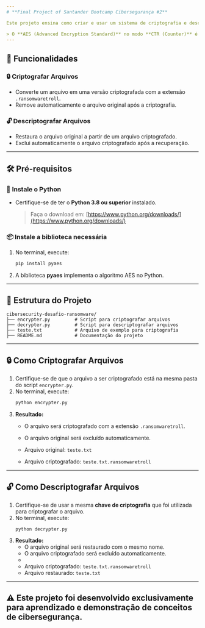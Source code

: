 ```yaml
---
# **Final Project of Santander Bootcamp Cibersegurança #2**

Este projeto ensina como criar e usar um sistema de criptografia e descriptografia simples com o algoritmo **AES no modo CTR** utilizando Python.

> O **AES (Advanced Encryption Standard)** no modo **CTR (Counter)** é um método de criptografia simétrica que cifra dados em blocos, utilizando um contador único para cada bloco. É eficiente, seguro e permite operações paralelas.
---
```

## 🚀 **Funcionalidades**

### 🔒 **Criptografar Arquivos**
- Converte um arquivo em uma versão criptografada com a extensão `.ransomwaretroll`.
- Remove automaticamente o arquivo original após a criptografia.

### 🔓 **Descriptografar Arquivos**
- Restaura o arquivo original a partir de um arquivo criptografado.
- Exclui automaticamente o arquivo criptografado após a recuperação.
---
## 🛠️ **Pré-requisitos**

### 🐍 **Instale o Python**
- Certifique-se de ter o **Python 3.8 ou superior** instalado.  
  > Faça o download em: [https://www.python.org/downloads/](https://www.python.org/downloads/)
  > 
### 📦 **Instale a biblioteca necessária**
1. No terminal, execute:
   ```bash
   pip install pyaes
   ```
2. A biblioteca **pyaes** implementa o algoritmo AES no Python.
---
## 📂 **Estrutura do Projeto**

```plaintext
cibersecurity-desafio-ransomware/
├── encrypter.py         # Script para criptografar arquivos
├── decrypter.py         # Script para descriptografar arquivos
├── teste.txt            # Arquivo de exemplo para criptografia
├── README.md            # Documentação do projeto
```
---

## 🔒 **Como Criptografar Arquivos**

1. Certifique-se de que o arquivo a ser criptografado está na mesma pasta do script `encrypter.py`.
2. No terminal, execute:
   ```bash
   python encrypter.py
   ```
3. **Resultado:**
   - O arquivo será criptografado com a extensão `.ransomwaretroll`.
   - O arquivo original será excluído automaticamente.

   - Arquivo original: `teste.txt`
   - Arquivo criptografado: `teste.txt.ransomwaretroll`

---

## 🔓 **Como Descriptografar Arquivos**

1. Certifique-se de usar a mesma **chave de criptografia** que foi utilizada para criptografar o arquivo.
2. No terminal, execute:
   ```bash
   python decrypter.py
   ```
3. **Resultado:**
   - O arquivo original será restaurado com o mesmo nome.
   - O arquivo criptografado será excluído automaticamente.
   - 
   - Arquivo criptografado: `teste.txt.ransomwaretroll`
   - Arquivo restaurado: `teste.txt`
---
 ⚠️ **Este projeto foi desenvolvido **exclusivamente para aprendizado** e demonstração de conceitos de cibersegurança.**
--- 
